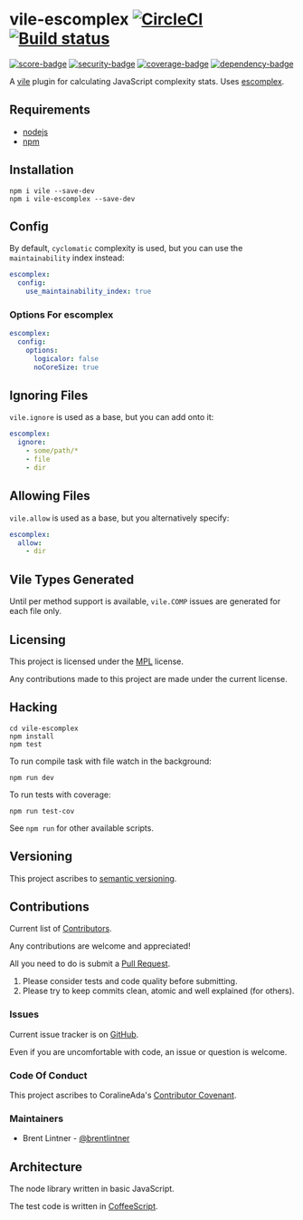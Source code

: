 # vile-escomplex [![CircleCI](https://circleci.com/gh/forthright/vile-escomplex.svg?style=svg&circle-token=c784fb6e6036f610d45b765411d70406aa4329a6)](https://circleci.com/gh/forthright/vile-escomplex) [![Build status](https://ci.appveyor.com/api/projects/status/ot1cj30iy46rl0jt/branch/master?svg=true)](https://ci.appveyor.com/project/brentlintner/vile-escomplex/branch/master)

[![score-badge](https://vile.io/api/v0/users/brentlintner/vile-escomplex/badges/score?token=uFywUmzZfbg6UboLzn6R)](https://vile.io/~brentlintner/vile-escomplex) [![security-badge](https://vile.io/api/v0/users/brentlintner/vile-escomplex/badges/security?token=uFywUmzZfbg6UboLzn6R)](https://vile.io/~brentlintner/vile-escomplex) [![coverage-badge](https://vile.io/api/v0/users/brentlintner/vile-escomplex/badges/coverage?token=uFywUmzZfbg6UboLzn6R)](https://vile.io/~brentlintner/vile-escomplex) [![dependency-badge](https://vile.io/api/v0/users/brentlintner/vile-escomplex/badges/dependency?token=uFywUmzZfbg6UboLzn6R)](https://vile.io/~brentlintner/vile-escomplex)

A [vile](https://vile.io) plugin for calculating JavaScript complexity stats. Uses [escomplex](https://github.com/escomplex/escomplex).

## Requirements

- [nodejs](http://nodejs.org)
- [npm](http://npmjs.org)

## Installation

    npm i vile --save-dev
    npm i vile-escomplex --save-dev

## Config

By default, `cyclomatic` complexity is used, but you can
use the `maintainability` index instead:

```yaml
escomplex:
  config:
    use_maintainability_index: true
```

### Options For escomplex

```yaml
escomplex:
  config:
    options:
      logicalor: false
      noCoreSize: true
```

## Ignoring Files

`vile.ignore` is used as a base, but you can add onto it:

```yaml
escomplex:
  ignore:
    - some/path/*
    - file
    - dir
```

## Allowing Files

`vile.allow` is used as a base, but you alternatively specify:

```yaml
escomplex:
  allow:
    - dir
```

## Vile Types Generated

Until per method support is available, `vile.COMP` issues are
generated for each file only.

## Licensing

This project is licensed under the [MPL](https://www.mozilla.org/MPL/2.0) license.

Any contributions made to this project are made under the current license.

## Hacking

    cd vile-escomplex
    npm install
    npm test

To run compile task with file watch in the background:

    npm run dev

To run tests with coverage:

    npm run test-cov

See `npm run` for other available scripts.

## Versioning

This project ascribes to [semantic versioning](http://semver.org).

## Contributions

Current list of [Contributors]().

Any contributions are welcome and appreciated!

All you need to do is submit a [Pull Request]().

1. Please consider tests and code quality before submitting.
2. Please try to keep commits clean, atomic and well explained (for others).

### Issues

Current issue tracker is on [GitHub]().

Even if you are uncomfortable with code, an issue or question is welcome.

### Code Of Conduct

This project ascribes to CoralineAda's [Contributor Covenant](https://github.com/CoralineAda/contributor_covenant).

### Maintainers

- Brent Lintner - [@brentlintner](http://github.com/brentlintner)

## Architecture

The node library written in basic JavaScript.

The test code is written in [CoffeeScript](http://coffeescript.org).
